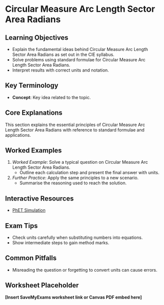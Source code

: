 # Circular Measure Arc Length Sector Area Radians

## Learning Objectives
- Explain the fundamental ideas behind Circular Measure Arc Length Sector Area Radians as set out in the CIE syllabus.
- Solve problems using standard formulae for Circular Measure Arc Length Sector Area Radians.
- Interpret results with correct units and notation.

## Key Terminology
- **Concept**: Key idea related to the topic.

## Core Explanations
This section explains the essential principles of Circular Measure Arc Length Sector Area Radians with reference to standard formulae and applications.

## Worked Examples
1. *Worked Example*: Solve a typical question on Circular Measure Arc Length Sector Area Radians.
   - Outline each calculation step and present the final answer with units.
2. *Further Practice*: Apply the same principles to a new scenario.
   - Summarise the reasoning used to reach the solution.

## Interactive Resources
- [PhET Simulation](https://phet.colorado.edu/)

## Exam Tips
- Check units carefully when substituting numbers into equations.
- Show intermediate steps to gain method marks.

## Common Pitfalls
- Misreading the question or forgetting to convert units can cause errors.

## Worksheet Placeholder
**[Insert SaveMyExams worksheet link or Canvas PDF embed here]**
